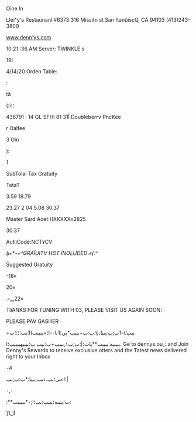Oìne In

Lleí^y's Restaunanl #6373
316 Missitn st
Зап  ftanűiscQ,  CA  94103
(413)243-3800

www.denn'ys.com

10:21 :36  AM
Server:  TWINKLE  s

19ا

4/14/20
Orden
Table:

:

tä

(؛i؛؛

438791 :
14  GL
SFHI
اً31
81 Doubleberrv  PncKee

r  Oalfee

 3 Oin

)؛

1

SubToIal
Tax
Gratuity

TotaT

3.59
18.79

23.27
2 04
5.08
30.37

Master  Sard
Acet:)(XKXXX«2825

30.37

AutliCode:NCT٧CV

ậ+***-+^GRAĨUITV  HOT  INOLUDED،«(*.^*

Suggested  Gratuity

-18«

20«

.-„„22«

TliANKS  FOR  TUNING  WITH  03,
PLEASE  VISIT  US  AGAIN  SOON؛

PLEASE  PAV  GASllIER

+ب*بب؛ا-1*ب;*ب;بببا،;ا؛ب:ب*+بببب*بي؛1با٠-ا؛+ببببب(ا؛بب؛؛؛؛ب

بببببه:ببببب**بات؛|؛ب;ب١,بببب+ب:ببب
ب؛ببببهببببب؛ا.
Ge  to  dennys.ou„:  and  Join  Denny's  Rewards
to  receive  exclusive  otters  and  the  Tatest
news  delivered  right  to  your  Inbox

٠4

؛اءبي؛بب.ءبب;بببا:*ب:ب;بب|

٠,٠

:**ب؛ببببه؛بببب:بب؛ا;٠*بببببب:

]أل1

